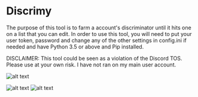 # Discrimy

The purpose of this tool is to farm a account's discriminator until it hits one on a list that you can edit. In order to use this tool, you will need to put your user token, password and change any of the other settings in config.ini if needed and have Python 3.5 or above and Pip installed.

DISCLAIMER: This tool could be seen as a violation of the Discord TOS. Please use at your own risk. I have not ran on my main user account.

![alt text](http://i.imgur.com/skbVrau.png)

![alt text](http://i.imgur.com/YtbbtMQ.png)
![alt text](http://i.imgur.com/cR1aB3c.png)
